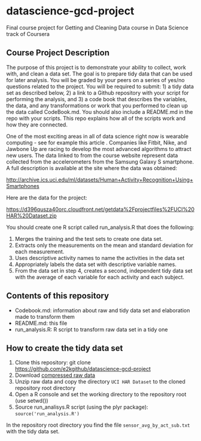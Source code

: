 datascience-gcd-project
=======================

Final course project for Getting and Cleaning Data course in Data Science track of Coursera


## Course Project Description
The purpose of this project is to demonstrate your ability to collect, work with, and clean a data set. The goal is to prepare tidy data that can be used for later analysis. You will be graded by your peers on a series of yes/no questions related to the project. You will be required to submit: 1) a tidy data set as described below, 2) a link to a Github repository with your script for performing the analysis, and 3) a code book that describes the variables, the data, and any transformations or work that you performed to clean up the data called CodeBook.md. You should also include a README.md in the repo with your scripts. This repo explains how all of the scripts work and how they are connected.  

One of the most exciting areas in all of data science right now is wearable computing - see for example this article . Companies like Fitbit, Nike, and Jawbone Up are racing to develop the most advanced algorithms to attract new users. The data linked to from the course website represent data collected from the accelerometers from the Samsung Galaxy S smartphone. A full description is available at the site where the data was obtained: 

http://archive.ics.uci.edu/ml/datasets/Human+Activity+Recognition+Using+Smartphones 

Here are the data for the project: 

https://d396qusza40orc.cloudfront.net/getdata%2Fprojectfiles%2FUCI%20HAR%20Dataset.zip 

You should create one R script called run_analysis.R that does the following: 
1. Merges the training and the test sets to create one data set.
2. Extracts only the measurements on the mean and standard deviation for each measurement. 
3. Uses descriptive activity names to name the activities in the data set
4. Appropriately labels the data set with descriptive variable names. 
5. From the data set in step 4, creates a second, independent tidy data set with the average of each variable for each activity and each subject.

## Contents of this repository
- Codebook.md: information about raw and tidy data set and elaboration made to transform them
- README.md: this file
- run_analysis.R: R script to transform raw data set in a tidy one

## How to create the tidy data set

1. Clone this repository: git clone https://github.com/e2kgithub/datascience-gcd-project
2. Download [compressed raw data](https://d396qusza40orc.cloudfront.net/getdata%2Fprojectfiles%2FUCI%20HAR%20Dataset.zip)
3. Unzip raw data and copy the directory `UCI HAR Dataset` to the cloned repository root directory
4. Open a R console and set the working directory to the repository root (use setwd())
5. Source run_analisys.R script (using the plyr package): `source('run_analysis.R')`

In the repository root directory you find the file `sensor_avg_by_act_sub.txt` with the tidy data set.


